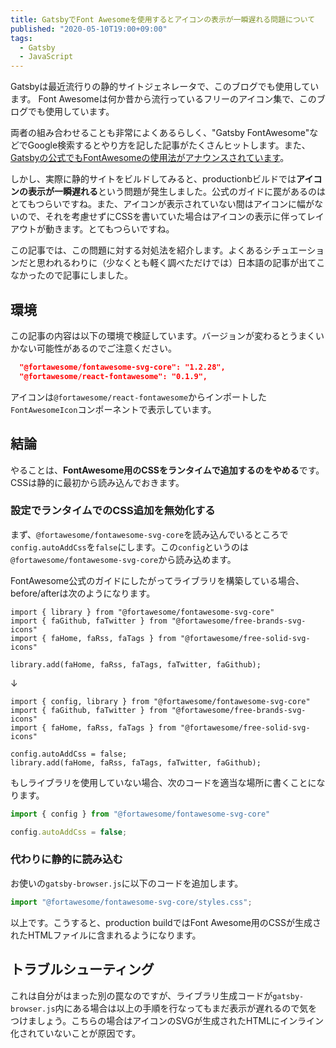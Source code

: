 ```yaml
---
title: GatsbyでFont Awesomeを使用するとアイコンの表示が一瞬遅れる問題について
published: "2020-05-10T19:00+09:00"
tags:
  - Gatsby
  - JavaScript
---
```


Gatsbyは最近流行りの静的サイトジェネレータで、このブログでも使用しています。
Font Awesomeは何か昔から流行っているフリーのアイコン集で、このブログでも使用しています。

両者の組み合わせることも非常によくあるらしく、"Gatsby FontAwesome"などでGoogle検索するとやり方を記した記事がたくさんヒットします。また、[Gatsbyの公式でもFontAwesomeの使用法がアナウンスされています](https://www.gatsbyjs.org/docs/recipes/styling-css/)。

しかし、実際に静的サイトをビルドしてみると、productionbビルドでは**アイコンの表示が一瞬遅れる**という問題が発生しました。公式のガイドに罠があるのはとてもつらいですね。また、アイコンが表示されていない間はアイコンに幅がないので、それを考慮せずにCSSを書いていた場合はアイコンの表示に伴ってレイアウトが動きます。とてもつらいですね。

この記事では、この問題に対する対処法を紹介します。よくあるシチュエーションだと思われるわりに（少なくとも軽く調べただけでは）日本語の記事が出てこなかったので記事にしました。

## 環境

この記事の内容は以下の環境で検証しています。バージョンが変わるとうまくいかない可能性があるのでご注意ください。

```json
  "@fortawesome/fontawesome-svg-core": "1.2.28",
  "@fortawesome/react-fontawesome": "0.1.9",
```

アイコンは`@fortawesome/react-fontawesome`からインポートした`FontAwesomeIcon`コンポーネントで表示しています。

## 結論

やることは、**FontAwesome用のCSSをランタイムで追加するのをやめる**です。CSSは静的に最初から読み込んでおきます。

### 設定でランタイムでのCSS追加を無効化する

まず、`@fortawesome/fontawesome-svg-core`を読み込んでいるところで`config.autoAddCss`を`false`にします。この`config`というのは`@fortawesome/fontawesome-svg-core`から読み込めます。

FontAwesome公式のガイドにしたがってライブラリを構築している場合、before/afterは次のようになります。

```ts:title=before
import { library } from "@fortawesome/fontawesome-svg-core"
import { faGithub, faTwitter } from "@fortawesome/free-brands-svg-icons"
import { faHome, faRss, faTags } from "@fortawesome/free-solid-svg-icons"

library.add(faHome, faRss, faTags, faTwitter, faGithub);
```

↓

```ts:title=after
import { config, library } from "@fortawesome/fontawesome-svg-core"
import { faGithub, faTwitter } from "@fortawesome/free-brands-svg-icons"
import { faHome, faRss, faTags } from "@fortawesome/free-solid-svg-icons"

config.autoAddCss = false;
library.add(faHome, faRss, faTags, faTwitter, faGithub);
```

もしライブラリを使用していない場合、次のコードを適当な場所に書くことになります。

```ts
import { config } from "@fortawesome/fontawesome-svg-core"

config.autoAddCss = false;
```

### 代わりに静的に読み込む

お使いの`gatsby-browser.js`に以下のコードを追加します。

```js
import "@fortawesome/fontawesome-svg-core/styles.css";
```

以上です。こうすると、production buildではFont Awesome用のCSSが生成されたHTMLファイルに含まれるようになります。

## トラブルシューティング

これは自分がはまった別の罠なのですが、ライブラリ生成コードが`gatsby-browser.js`内にある場合は以上の手順を行なってもまだ表示が遅れるので気をつけましょう。こちらの場合はアイコンのSVGが生成されたHTMLにインライン化されていないことが原因です。

